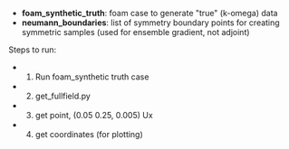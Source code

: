 

* __foam_synthetic_truth__: foam case to generate "true" (k-omega) data
* __neumann_boundaries__: list of symmetry boundary points for creating symmetric samples (used for ensemble gradient, not adjoint)

Steps to run:
* 1. Run foam_synthetic truth case
* 2. get_fullfield.py
* 3. get point, (0.05 0.25, 0.005) Ux
* 4. get coordinates (for plotting)
